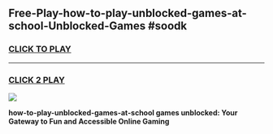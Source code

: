 
## Free-Play-how-to-play-unblocked-games-at-school-Unblocked-Games #soodk
<h3>
<a href="https://news.freeplayer.one?title=how-to-play-unblocked-games-at-school&ref=8M">CLICK TO PLAY</a></h3>
<hr>

<h3>
<a href="https://news.freeplayer.one?title=how-to-play-unblocked-games-at-school&ref=8M">CLICK 2 PLAY</a>
  
</h3>

<a href="https://news.freeplayer.one?title=how-to-play-unblocked-games-at-school&ref=8M"><img src="https://clearcache.store/games.png"></a>


**how-to-play-unblocked-games-at-school games unblocked: Your Gateway to Fun and Accessible Online Gaming**
